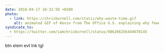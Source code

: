 ```yaml
---
date: 2018-04-17 16:32:50 +0100
photo:
  - link: https://chrisburnell.com/static/why-waste-time.gif
    alt: animated GIF of Kevin from The Office U.S. explaining why fewer words do the same as a fully-formed sentence
syndicate_to:
  - https://twitter.com/iamchrisburnell/status/986266256444678145
---
```


btn elem evt lnk tgl
